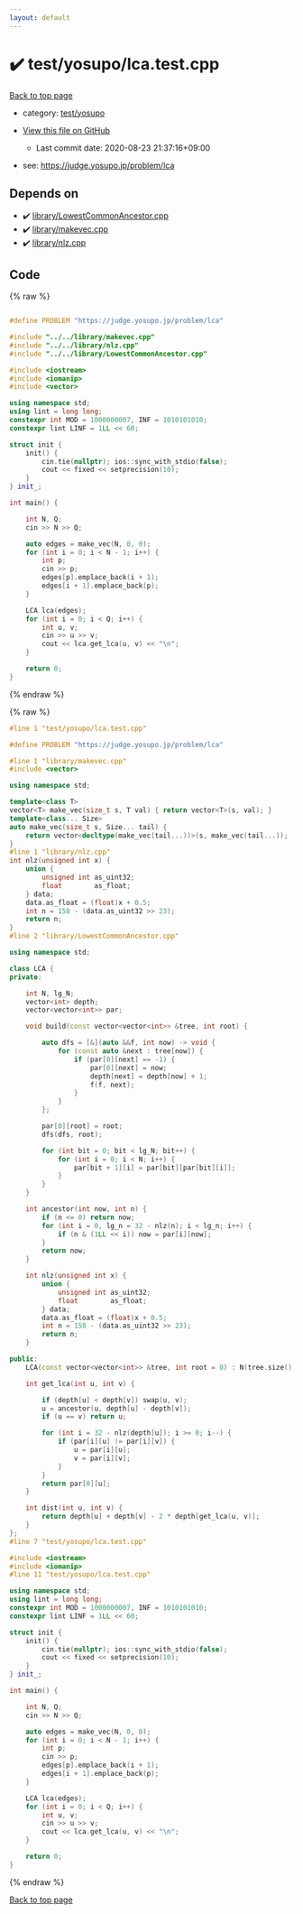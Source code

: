 ```yaml
---
layout: default
---
```


<!-- mathjax config similar to math.stackexchange -->
<script type="text/javascript" async
  src="https://cdnjs.cloudflare.com/ajax/libs/mathjax/2.7.5/MathJax.js?config=TeX-MML-AM_CHTML">
</script>
<script type="text/x-mathjax-config">
  MathJax.Hub.Config({
    TeX: { equationNumbers: { autoNumber: "AMS" }},
    tex2jax: {
      inlineMath: [ ['$','$'] ],
      processEscapes: true
    },
    "HTML-CSS": { matchFontHeight: false },
    displayAlign: "left",
    displayIndent: "2em"
  });
</script>

<script type="text/javascript" src="https://cdnjs.cloudflare.com/ajax/libs/jquery/3.4.1/jquery.min.js"></script>
<script src="https://cdn.jsdelivr.net/npm/jquery-balloon-js@1.1.2/jquery.balloon.min.js" integrity="sha256-ZEYs9VrgAeNuPvs15E39OsyOJaIkXEEt10fzxJ20+2I=" crossorigin="anonymous"></script>
<script type="text/javascript" src="../../../assets/js/copy-button.js"></script>
<link rel="stylesheet" href="../../../assets/css/copy-button.css" />


# :heavy_check_mark: test/yosupo/lca.test.cpp

<a href="../../../index.html">Back to top page</a>

* category: <a href="../../../index.html#0b58406058f6619a0f31a172defc0230">test/yosupo</a>
* <a href="{{ site.github.repository_url }}/blob/master/test/yosupo/lca.test.cpp">View this file on GitHub</a>
    - Last commit date: 2020-08-23 21:37:16+09:00


* see: <a href="https://judge.yosupo.jp/problem/lca">https://judge.yosupo.jp/problem/lca</a>


## Depends on

* :heavy_check_mark: <a href="../../../library/library/LowestCommonAncestor.cpp.html">library/LowestCommonAncestor.cpp</a>
* :heavy_check_mark: <a href="../../../library/library/makevec.cpp.html">library/makevec.cpp</a>
* :heavy_check_mark: <a href="../../../library/library/nlz.cpp.html">library/nlz.cpp</a>


## Code

<a id="unbundled"></a>
{% raw %}
```cpp

#define PROBLEM "https://judge.yosupo.jp/problem/lca"

#include "../../library/makevec.cpp"
#include "../../library/nlz.cpp"
#include "../../library/LowestCommonAncestor.cpp"

#include <iostream>
#include <iomanip>
#include <vector>

using namespace std;
using lint = long long;
constexpr int MOD = 1000000007, INF = 1010101010;
constexpr lint LINF = 1LL << 60;

struct init {
	init() {
		cin.tie(nullptr); ios::sync_with_stdio(false);
		cout << fixed << setprecision(10);
	}
} init_;

int main() {

	int N, Q;
	cin >> N >> Q;

	auto edges = make_vec(N, 0, 0);
	for (int i = 0; i < N - 1; i++) {
		int p;
		cin >> p;
		edges[p].emplace_back(i + 1);
		edges[i + 1].emplace_back(p);
	}

	LCA lca(edges);
	for (int i = 0; i < Q; i++) {
		int u, v;
		cin >> u >> v;
		cout << lca.get_lca(u, v) << "\n";
	}

	return 0;
}

```
{% endraw %}

<a id="bundled"></a>
{% raw %}
```cpp
#line 1 "test/yosupo/lca.test.cpp"

#define PROBLEM "https://judge.yosupo.jp/problem/lca"

#line 1 "library/makevec.cpp"
#include <vector>

using namespace std;

template<class T>
vector<T> make_vec(size_t s, T val) { return vector<T>(s, val); }
template<class... Size>
auto make_vec(size_t s, Size... tail) {
	return vector<decltype(make_vec(tail...))>(s, make_vec(tail...));
}
#line 1 "library/nlz.cpp"
int nlz(unsigned int x) {
	union {
		unsigned int as_uint32;
		float        as_float;
	} data;
	data.as_float = (float)x + 0.5;
	int n = 158 - (data.as_uint32 >> 23);
	return n;
}
#line 2 "library/LowestCommonAncestor.cpp"

using namespace std;

class LCA {
private:

	int N, lg_N;
	vector<int> depth;
	vector<vector<int>> par;

	void build(const vector<vector<int>> &tree, int root) {

		auto dfs = [&](auto &&f, int now) -> void {
			for (const auto &next : tree[now]) {
				if (par[0][next] == -1) {
					par[0][next] = now;
					depth[next] = depth[now] + 1;
					f(f, next);
				}
			}
		};

		par[0][root] = root;
		dfs(dfs, root);

		for (int bit = 0; bit < lg_N; bit++) {
			for (int i = 0; i < N; i++) {
				par[bit + 1][i] = par[bit][par[bit][i]];
			}
		}
	}

	int ancestor(int now, int n) {
		if (n <= 0) return now;
		for (int i = 0, lg_n = 32 - nlz(n); i < lg_n; i++) {
			if (n & (1LL << i)) now = par[i][now];
		}
		return now;
	}

	int nlz(unsigned int x) {
		union {
			unsigned int as_uint32;
			float        as_float;
		} data;
		data.as_float = (float)x + 0.5;
		int n = 158 - (data.as_uint32 >> 23);
		return n;
	}

public:
	LCA(const vector<vector<int>> &tree, int root = 0) : N(tree.size()), lg_N(32 - nlz(N)), depth(N), par(lg_N + 1, vector<int>(N, -1)) { build(tree, root); }

	int get_lca(int u, int v) {

		if (depth[u] < depth[v]) swap(u, v);
		u = ancestor(u, depth[u] - depth[v]);
		if (u == v) return u;

		for (int i = 32 - nlz(depth[u]); i >= 0; i--) {
			if (par[i][u] != par[i][v]) {
				u = par[i][u];
				v = par[i][v];
			}
		}
		return par[0][u];
	}

	int dist(int u, int v) {
		return depth[u] + depth[v] - 2 * depth[get_lca(u, v)];
	}
};
#line 7 "test/yosupo/lca.test.cpp"

#include <iostream>
#include <iomanip>
#line 11 "test/yosupo/lca.test.cpp"

using namespace std;
using lint = long long;
constexpr int MOD = 1000000007, INF = 1010101010;
constexpr lint LINF = 1LL << 60;

struct init {
	init() {
		cin.tie(nullptr); ios::sync_with_stdio(false);
		cout << fixed << setprecision(10);
	}
} init_;

int main() {

	int N, Q;
	cin >> N >> Q;

	auto edges = make_vec(N, 0, 0);
	for (int i = 0; i < N - 1; i++) {
		int p;
		cin >> p;
		edges[p].emplace_back(i + 1);
		edges[i + 1].emplace_back(p);
	}

	LCA lca(edges);
	for (int i = 0; i < Q; i++) {
		int u, v;
		cin >> u >> v;
		cout << lca.get_lca(u, v) << "\n";
	}

	return 0;
}

```
{% endraw %}

<a href="../../../index.html">Back to top page</a>

